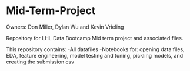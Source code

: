 # Mid-Term-Project
Owners: Don Miller, Dylan Wu and Kevin Vrieling

Repository for LHL Data Bootcamp Mid term project and associated files.

This repository contains:
-All datafiles 
-Notebooks for: opening data files, EDA, feature engineering, model testing and tuning, pickling models, and creating the submission csv
